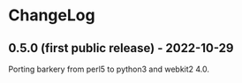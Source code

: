 # ChangeLog

## 0.5.0 (first public release) - 2022-10-29

Porting barkery from perl5 to python3 and webkit2 4.0.
